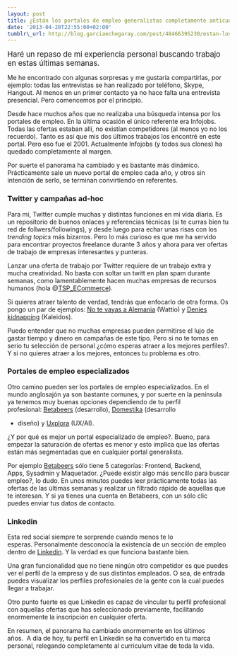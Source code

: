 ```yaml
--- 
layout: post 
title: ¿Están los portales de empleo generalistas completamente anticuados? 
date: '2013-04-20T22:55:00+02:00' 
tumblr\_url: http://blog.garciaechegaray.com/post/48466395230/estan-los-portales-de-empleo-generalistas
---
```


<big>Haré un repaso de mi experiencia personal buscando trabajo en estas
últimas semanas. </big>

Me he encontrado con algunas sorpresas y me gustaría
compartirlas, por ejemplo: todas las entrevistas se han realizado por
teléfono, Skype, Hangout. Al menos en un primer contacto ya no
hace falta una entrevista presencial. Pero comencemos por el principio.

Desde hace muchos años que no realizaba una búsqueda intensa por los
portales de empleo. En la última ocasión el único referente era
Infojobs. Todas las ofertas estaban allí, no existían competidores (al
menos yo no los recuerdo). Tanto es así que mis dos últimos trabajos los
encontré en este portal. Pero eso fue el 2001. Actualmente Infojobs (y
todos sus clones) ha quedado completamente al margen.

Por suerte el panorama ha cambiado y es bastante más dinámico.
Prácticamente sale un nuevo portal de empleo cada año, y otros sin
intención de serlo, se terminan convirtiendo en referentes.

### Twitter y campañas ad-hoc

Para mi, Twitter cumple muchas y distintas funciones en mi vida diaria.
Es un repositorio de buenos enlaces y referencias técnicas (si te curras
bien tu red de follwers/followings), y desde luego para echar unas risas
con los *trending topics* más bizarros. Pero lo más curioso es que me ha
servido para encontrar proyectos freelance durante 3 años y ahora para
ver ofertas de trabajo de empresas interesantes y punteras.

Lanzar una oferta de trabajo por Twitter requiere de un trabajo extra y
mucha creatividad. No basta con soltar un twitt en plan spam durante
semanas, como lamentablemente hacen muchas empresas de recursos humanos
(hola @[TSP\_ECommerce](https://twitter.com/TSP_ECommerce)).

Si quieres atraer talento de verdad, tendrás que enfocarlo de otra
forma. Os pongo un par de ejemplos: [No te vayas a
Alemania](http://notevayasaalemania.com) (Wattio) y [Denies
kidnapping](http://kaleidos.net/blog/breaking-news-kaleidos-seeks-new-front-end-engineer-denies-kidnapping/)
(Kaleidos).

Puedo entender que no muchas empresas pueden permitirse el lujo de
gastar tiempo y dinero en campañas de este tipo. Pero si no te tomas en
serio tu selección de personal ¿cómo esperas atraer a los mejores
perfiles?. Y si no quieres atraer a los mejores, entonces tu problema es
otro.

### Portales de empleo especializados

Otro camino pueden ser los portales de empleo especializados. En el
mundo anglosajón ya son bastante comunes, y por suerte en la península
ya tenemos muy buenas opciones dependiendo de tu perfil
profesional: [Betabeers](http://betabeers.com) (desarrollo), [Domestika](http://www.domestika.org/empleo/oferta) (desarrollo
+ diseño) y [Uxplora](http://www.uxplora.com/) (UX/AI).

¿Y por qué es mejor un portal especializado de empleo?. Bueno, para
empezar la saturación de ofertas es menor y esto implica que las ofertas
están más segmentadas que en cualquier portal generalista.

Por ejemplo [Betabeers](http://betabeers.com) sólo tiene 5 categorías:
Frontend, Backend, Apps, Sysadmin y Maquetador. ¿Puede existir algo más
sencillo para buscar empleo?, lo dudo. En unos minutos puedes
leer prácticamente todas las ofertas de las últimas semanas y realizar
un filtrado rápido de aquellas que te interesan. Y si ya tienes una
cuenta en Betabeers, con un sólo clic puedes enviar tus datos de
contacto.

### Linkedin

Esta red social siempre te sorprende cuando menos te lo
esperas. Personalmente desconocía la existencia de un sección de empleo
dentro de [Linkedin](http://www.linkedin.com). Y la verdad es que
funciona bastante bien.

Una gran funcionalidad que no tiene ningún otro competidor es que puedes
ver el perfil de la empresa y de sus distintos empleados. O sea, de
entrada puedes visualizar los perfiles profesionales de la gente con la
cual puedes llegar a trabajar. 

Otro punto fuerte es que Linkedin es capaz de vincular tu perfil
profesional con aquellas ofertas que has seleccionado previamente,
facilitando enormemente la inscripción en cualquier oferta. 

En resumen, el panorama ha cambiado enormemente en los últimos años.  A
día de hoy, tu perfil en Linkedin se ha convertido en tu marca personal,
relegando completamente al curriculum vitae de toda la vida. 
